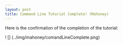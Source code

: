 ```yaml
---
layout: post
title: Command Line Tutorial Complete! (Mahoney)
---
```


Here is the confirmation of the completion of the tutorial:

! [] (../img/mahoney/comandLineComplete.png)

